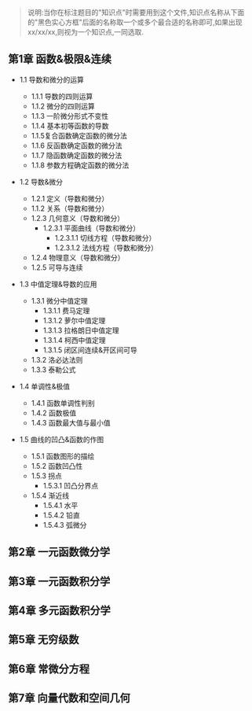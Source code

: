 > 说明:当你在标注题目的"知识点"时需要用到这个文件,知识点名称从下面的"黑色实心方框"后面的名称取一个或多个最合适的名称即可,如果出现xx/xx/xx,则视为一个知识点,一同选取.

## 第1章 函数&极限&连续
  - 1.1 导数和微分的运算  
    - 1.1.1 导数的四则运算  
    - 1.1.2 微分的四则运算  
    - 1.1.3 一阶微分形式不变性  
    - 1.1.4 基本初等函数的导数  
    - 1.1.5复合函数确定函数的微分法  
	- 1.1.6 反函数确定函数的微分法  
	- 1.1.7 隐函数确定函数的微分法  
	- 1.1.8 参数方程确定函数的微分法    
	
  - 1.2 导数&微分
    - 1.2.1 定义（导数和微分）  
	- 1.1.2 关系（导数和微分）  
    - 1.2.3 几何意义（导数和微分）  
		- 1.2.3.1 平面曲线（导数和微分）  
			- 1.2.3.1.1 切线方程（导数和微分）  
			- 1.2.3.1.2 法线方程（导数和微分）  
    - 1.2.4 物理意义（导数和微分）  
	- 1.2.5 可导与连续  
	
  - 1.3 中值定理&导数的应用  
	- 1.3.1 微分中值定理  
		- 1.3.1.1 费马定理  
		- 1.3.1.2 萝尔中值定理  
		- 1.3.1.3 拉格朗日中值定理  
		- 1.3.1.4 柯西中值定理  
		- 1.3.1.5 闭区间连续&开区间可导  
	- 1.3.2 洛必达法则  
	- 1.3.3 泰勒公式  
	
  - 1.4 单调性&极值  
	- 1.4.1 函数单调性判别  
	- 1.4.2 函数极值  
	- 1.4.3 函数最大值与最小值  
	
  - 1.5 曲线的凹凸&函数的作图  
	- 1.5.1 函数图形的描绘  
	- 1.5.2 函数凹凸性  
	- 1.5.3 拐点  
		- 1.5.3.1 凹凸分界点  
	- 1.5.4 渐近线  
		- 1.5.4.1 水平  
		- 1.5.4.2 铅直  
		- 1.5.4.3 弧微分  
	
## 第2章 一元函数微分学  



## 第3章 一元函数积分学  



## 第4章 多元函数积分学  



## 第5章 无穷级数  



## 第6章 常微分方程  



## 第7章 向量代数和空间几何  
	

